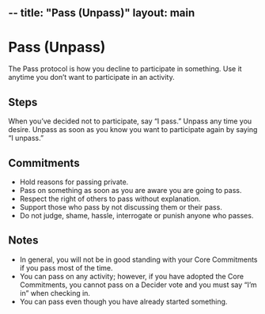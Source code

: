 --
title: "Pass (Unpass)"
layout: main
--
# Pass (Unpass)

The Pass protocol is how you decline to participate in something. Use it anytime you don’t want to participate in an activity.

## Steps

When you’ve decided not to participate, say “I pass.”
Unpass any time you desire. Unpass as soon as you know you want to participate again by saying “I unpass.”

## Commitments

* Hold reasons for passing private.
* Pass on something as soon as you are aware you are going to pass.
* Respect the right of others to pass without explanation.
* Support those who pass by not discussing them or their pass.
* Do not judge, shame, hassle, interrogate or punish anyone who passes.

## Notes

* In general, you will not be in good standing with your Core Commitments if you pass most of the time.
* You can pass on any activity; however, if you have adopted the Core Commitments, you cannot pass on a Decider vote and you must say “I’m in” when checking in.
* You can pass even though you have already started something.
